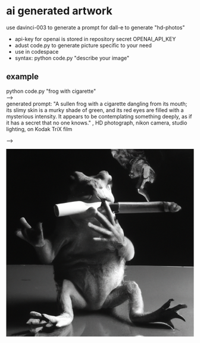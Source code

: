 # ai generated artwork
use davinci-003 to generate a prompt for dall-e to generate "hd-photos"  

* api-key for openai is stored in repository secret OPENAI_API_KEY
* adust code.py to generate picture specific to your need
* use in codespace
* syntax: python code.py "describe your image"

## example
python code.py "frog with cigarette"  
-->  
generated prompt: "A sullen frog with a cigarette dangling from its mouth; its slimy skin is a murky shade of green, and its red eyes are filled with a mysterious intensity. It appears to be contemplating something deeply, as if it has a secret that no one knows." , HD photograph, nikon camera, studio lighting, on Kodak TriX film  

-->  


![example image](images/example/0.png)


